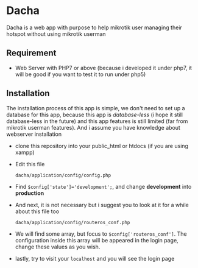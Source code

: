 # Dacha
Dacha is a web app with purpose to help mikrotik user managing their hotspot without using mikrotik userman

## Requirement
* Web Server with PHP7 or above (because i developed it under php7, it will be good if you want to test it to run under php5)

## Installation
The installation process of this app is simple, we don't need to set up a database for this app, because this app is *database-less* (i hope it still database-less in the future) and this app features is still limited (far from mikrotik userman features). And i assume you have knowledge about webserver installation

* clone this repository into your public_html or htdocs (if you are using xampp)
* Edit this file

      dacha/application/config/config.php
* Find ```$config['state']='development';```, and change **development** into **production**
* And next, it is not necessary but i suggest you to look at it for a while about this file too

      dacha/application/config/routeros_conf.php
* We will find some array, but focus to ```$config['routeros_conf']```. The configuration inside this array will be appeared in the login page, change these values as you wish.
* lastly, try to visit your ```localhost``` and you will see the login page
